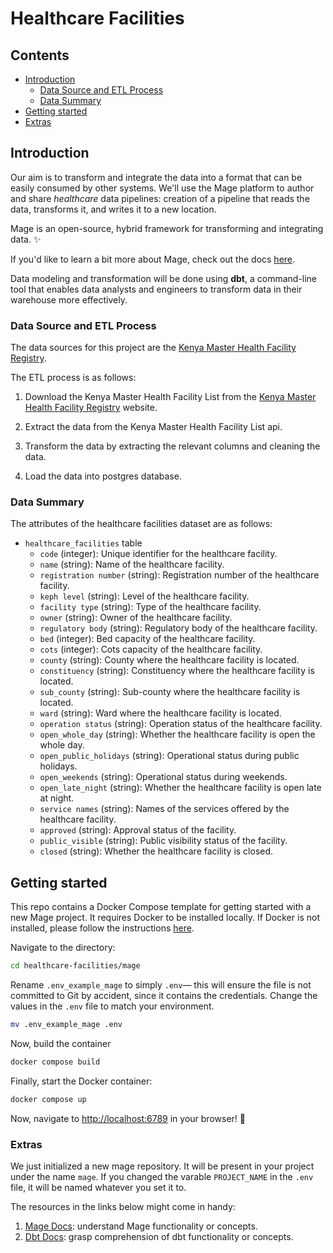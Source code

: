 # Healthcare Facilities

## Contents

- [Introduction](#introduction)
  - [Data Source and ETL Process](#data-source-and-etl-process)
  - [Data Summary](#data-summary)
- [Getting started](#getting-started)
- [Extras](#extras)

## Introduction

Our aim is to transform and integrate the data into a format that can be easily consumed by other systems. We'll use the Mage platform to author and share _healthcare_ data pipelines: creation of a pipeline that reads the data, transforms it, and writes it to a new location.

Mage is an open-source, hybrid framework for transforming and integrating data. ✨

If you'd like to learn a bit more about Mage, check out the docs [here](https://docs.mage.ai/introduction/overview).

Data modeling and transformation will be done using **dbt**, a command-line tool that enables data analysts and engineers to transform data in their warehouse more effectively.

### Data Source and ETL Process  

The data sources for this project are the [Kenya Master Health Facility Registry](https://kmhfr.health.go.ke/public/facilities).

The ETL process is as follows:

1. Download the Kenya Master Health Facility List from the [Kenya Master Health Facility Registry](https://kmhfr.health.go.ke/public/facilities) website.

2. Extract the data from the Kenya Master Health Facility List api.

3. Transform the data by extracting the relevant columns and cleaning the data.

4. Load the data into postgres database.

### Data Summary

The attributes of the healthcare facilities dataset are as follows:

- `healthcare_facilities` table
  - `code` (integer): Unique identifier for the healthcare facility.
  - `name` (string): Name of the healthcare facility.
  - `registration number` (string): Registration number of the healthcare facility.
  - `keph level` (string): Level of the healthcare facility.
  - `facility type` (string): Type of the healthcare facility.
  - `owner` (string): Owner of the healthcare facility.
  - `regulatory body` (string): Regulatory body of the healthcare facility.
  - `bed` (integer): Bed capacity of the healthcare facility.
  - `cots` (integer): Cots capacity of the healthcare facility.
  - `county` (string): County where the healthcare facility is located.
  - `constituency` (string): Constituency where the healthcare facility is located.
  - `sub_county` (string): Sub-county where the healthcare facility is located.
  - `ward` (string): Ward where the healthcare facility is located.
  - `operation status` (string): Operation status of the healthcare facility.
  - `open_whole_day` (string): Whether the healthcare facility is open the whole day.
  - `open_public_holidays` (string): Operational status during public holidays.
  - `open_weekends` (string): Operational status during weekends.
  - `open_late_night` (string): Whether the healthcare facility is open late at night.
  - `service names` (string): Names of the services offered by the healthcare facility.
  - `approved` (string): Approval status of the facility.
  - `public_visible` (string): Public visibility status of the facility.
  - `closed` (string): Whether the healthcare facility is closed.

## Getting started

This repo contains a Docker Compose template for getting started with a new Mage project. It requires Docker to be installed locally. If Docker is not installed, please follow the instructions [here](https://docs.docker.com/get-docker/).

Navigate to the directory:

```bash
cd healthcare-facilities/mage
```

Rename `.env_example_mage` to simply `.env`— this will ensure the file is not committed to Git by accident, since it contains the credentials. Change the values in the `.env` file to match your environment.

```bash
mv .env_example_mage .env
```

Now, build the container

```bash
docker compose build
```

Finally, start the Docker container:

```bash
docker compose up
```

Now, navigate to <http://localhost:6789> in your browser! 🚀

### Extras

We just initialized a new mage repository. It will be present in your project under the name `mage`. If you changed the varable `PROJECT_NAME` in the `.env` file, it will be named whatever you set it to.

The resources in the links below might come in handy:

1. [Mage Docs](https://docs.mage.ai/introduction/overview): understand Mage functionality or concepts.
2. [Dbt Docs](https://docs.getdbt.com/docs/introduction): grasp comprehension of dbt functionality or concepts.
